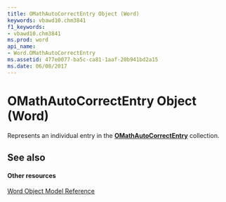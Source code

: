 ```yaml
---
title: OMathAutoCorrectEntry Object (Word)
keywords: vbawd10.chm3841
f1_keywords:
- vbawd10.chm3841
ms.prod: word
api_name:
- Word.OMathAutoCorrectEntry
ms.assetid: 477e0077-ba5c-ca81-1aaf-20b941bd2a15
ms.date: 06/08/2017
---
```



# OMathAutoCorrectEntry Object (Word)

Represents an individual entry in the **[OMathAutoCorrectEntry](omathautocorrectentry-object-word.md)** collection.


## See also


#### Other resources


[Word Object Model Reference](http://msdn.microsoft.com/library/be452561-b436-bb9b-6f94-3faa9a74a6fd%28Office.15%29.aspx)



